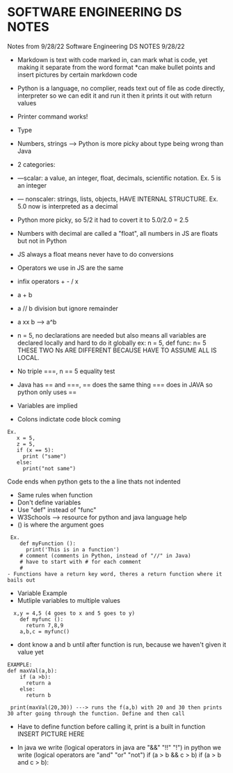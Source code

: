 # SOFTWARE ENGINEERING DS NOTES 
Notes from 9/28/22
Software Engineering DS NOTES 9/28/22
- Markdown is text with code marked in, can mark what is code, yet making it separate from the word format 
      *can make bullet points and insert pictures by certain markdown code 
- Python is a language, no complier, reads text out of file as code directly, interpreter so we can edit it and run it then it prints it out with return values 
- Printer command works! 
- Type 
- Numbers, strings —> Python is more picky about type being wrong than Java 
- 2 categories: 
- —scalar: a value, an integer, float, decimals, scientific notation. Ex. 5 is an integer
- — nonscaler: strings, lists, objects, HAVE INTERNAL STRUCTURE. Ex. 5.0 now is interpreted as a decimal 
- Python more picky, so 5/2 it had to covert it to 5.0/2.0 = 2.5 
- Numbers with decimal are called a "float", all numbers in JS are floats but not in Python 
- JS always a float means never have to do conversions 
- Operators we use in JS are the same 
- infix operators + - / x 
- a + b 
- a // b division but ignore remainder 
- a xx b --> a^b 
- n = 5, no declarations are needed but also means all variables are declared locally and hard to do it globally 
ex: n = 5, 
      def func: 
      n= 5
      THESE TWO Ns ARE DIFFERENT BECAUSE HAVE TO ASSUME ALL IS LOCAL. 
- No triple ===, n == 5 equality test 
- Java has == and ===, == does the same thing === does in JAVA so python only uses == 



 - Variables are implied 
 - Colons indictate code block coming
 ```
 Ex. 
    x = 5, 
    z = 5, 
    if (x == 5): 
      print ("same")
    else: 
      print("not same")
   ```
   Code ends when python gets to the a line thats not indented 
- Same rules when function 
- Don't define variables 
- Use "def" instead of "func" 
- W3Schools --> resource for python and java language help 
- () is where the argument goes 
```
 Ex. 
    def myFunction (): 
      print('This is in a function')
    # comment (comments in Python, instead of "//" in Java) 
    # have to start with # for each comment 
    # 
- Functions have a return key word, theres a return function where it bails out 
```

- Variable Example 
- Mutliple variables to multiple values 
```
  x,y = 4,5 (4 goes to x and 5 goes to y) 
    def myfunc (): 
      return 7,8,9
    a,b,c = myfunc()
 ```
    
- dont know a and b until after function is run, because we haven't given it value yet   
```
EXAMPLE: 
def maxVal(a,b):
    if (a >b):
      return a
    else: 
      return b 
      
 print(maxVal(20,30)) ---> runs the f(a,b) with 20 and 30 then prints 30 after going through the function. Define and then call
 ```
 
 - Have to define function before calling it, print is a built in function
 INSERT PICTURE HERE 
 
 
 
 
 
 - In java we write (logical operators in java are "&&" "!!" "!")             in python we write (logical operators are "and" "or" "not")
 if (a > b && c > b)                                                             if (a > b and c > b):
 
 
 
 
    
    
    
    
    
    
    
